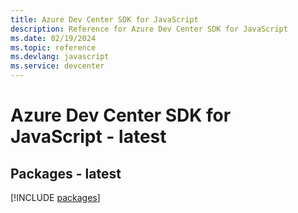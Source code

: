 ```yaml
---
title: Azure Dev Center SDK for JavaScript
description: Reference for Azure Dev Center SDK for JavaScript
ms.date: 02/19/2024
ms.topic: reference
ms.devlang: javascript
ms.service: devcenter
---
```

# Azure Dev Center SDK for JavaScript - latest
## Packages - latest
[!INCLUDE [packages](dev-center-index.md)]